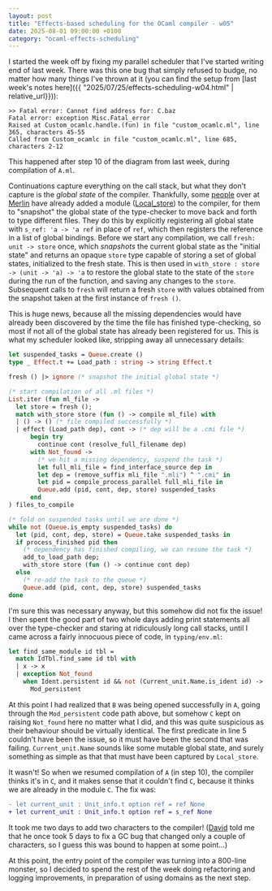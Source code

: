 ```yaml
---
layout: post
title: "Effects-based scheduling for the OCaml compiler - w05"
date: 2025-08-01 09:00:00 +0100
category: "ocaml-effects-scheduling"
---
```


I started the week off by fixing my parallel scheduler that I've started writing end of last week. There was this one bug that simply refused to budge, no matter how many things I've thrown at it (you can find the setup from [last week's notes here]({{ "2025/07/25/effects-scheduling-w04.html" | relative_url}})):

```plaintext
>> Fatal error: Cannot find address for: C.baz
Fatal error: exception Misc.Fatal_error
Raised at Custom_ocamlc.handle.(fun) in file "custom_ocamlc.ml", line 365, characters 45-55
Called from Custom_ocamlc in file "custom_ocamlc.ml", line 685, characters 2-12
```

This happened after step 10 of the diagram from last week, during compilation of `A.ml`.

Continuations capture everything on the call stack, but what they don't capture is the *global state* of the compiler. Thankfully, some [people](https://github.com/ocaml/ocaml/pull/9963) over at [Merlin](https://github.com/ocaml/merlin) have already added a module ([Local_store](https://ocaml.org/manual/5.2/api/compilerlibref/Local_store.html)) to the compiler, for them to "snapshot" the global state of the type-checker to move back and forth to type different files. They do this by explicitly registering all global state with `s_ref: 'a -> 'a ref` in place of `ref`, which then registers the reference in a list of global bindings. Before we start any compilation, we call `fresh: unit -> store` once, which *snapshots* the current global state as the "initial state" and returns an opaque `store` type capable of storing a set of global states, initialized to the fresh state. This is then used in `with_store : store -> (unit -> 'a) -> 'a` to restore the global state to the state of the `store` during the run of the function, and saving any changes to the `store`. Subsequent calls to `fresh` will return a fresh `store` with values obtained from the snapshot taken at the first instance of `fresh ()`.

This is huge news, because all the missing dependencies would have already been discovered by the time the file has finished type-checking, so most if not all of the global state has already been registered for us. This is what my scheduler looked like, stripping away all unnecessary details:

```ocaml
let suspended_tasks = Queue.create ()
type _ Effect.t += Load_path : string -> string Effect.t

fresh () |> ignore (* snapshot the initial global state *)

(* start compilation of all .ml files *)
List.iter (fun ml_file ->
  let store = fresh ();
  match with_store store (fun () -> compile ml_file) with
  | () -> () (* file compiled successfully *)
  | effect (Load_path dep), cont -> (* dep will be a .cmi file *)
      begin try
        continue cont (resolve_full_filename dep)
      with Not_found ->
        (* we hit a missing dependency, suspend the task *)
        let full_mli_file = find_interface_source dep in
        let dep = (remove_suffix mli_file ".mli") ^ ".cmi" in
        let pid = compile_process_parallel full_mli_file in
        Queue.add (pid, cont, dep, store) suspended_tasks
      end
) files_to_compile

(* fold on suspended tasks until we are done *)
while not (Queue.is_empty suspended_tasks) do
  let (pid, cont, dep, store) = Queue.take suspended_tasks in
  if process_finished pid then
    (* dependency has finished compiling, we can resume the task *)
    add_to_load_path dep;
    with_store store (fun () -> continue cont dep)
  else
    (* re-add the task to the queue *)
    Queue.add (pid, cont, dep, store) suspended_tasks
done
```

I'm sure this was necessary anyway, but this somehow did not fix the issue! I then spent the good part of two whole days adding print statements all over the type-checker and staring at ridiculously long call stacks, until I came across a fairly innocuous piece of code, in `typing/env.ml`:

```ocaml
let find_same_module id tbl =
  match IdTbl.find_same id tbl with
  | x -> x
  | exception Not_found
    when Ident.persistent id && not (Current_unit.Name.is_ident id) ->
      Mod_persistent
```

At this point I had realized that `B` was being opened successfully in `A`, going through the `Mod_persistent` code path above, but somehow `C` kept on raising `Not_found` here no matter what I did, and this was quite suspicious as their behaviour should be virtually identical. The first predicate in line 5 couldn't have been the issue, so it must have been the second that was failing. `Current_unit.Name` sounds like some mutable global state, and surely something as simple as that that must have been captured by `Local_store`.

It wasn't! So when we resumed compilation of `A` (in step 10), the compiler thinks it's in `C`, and it makes sense that it couldn't find `C`, because it thinks we are already in the module `C`. The fix was:

```diff
- let current_unit : Unit_info.t option ref = ref None
+ let current_unit : Unit_info.t option ref = s_ref None
```

It took me two days to add two characters to the compiler! ([David](https://github.com/dra27) told me that he once took 5 days to fix a GC bug that changed only a couple of characters, so I guess this was bound to happen at some point...)

At this point, the entry point of the compiler was turning into a 800-line monster, so I decided to spend the rest of the week doing refactoring and logging improvements, in preparation of using domains as the next step.
